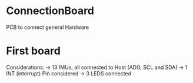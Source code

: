 # ConnectionBoard
PCB to connect general Hardware
# First board
Considerations:
-> 13 IMUs, all connected to Host (ADO, SCL and SDA)
-> 1 INT (interrupt) Pin considered
-> 3 LEDS connected
